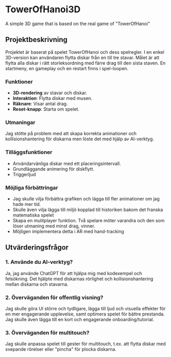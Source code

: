 # TowerOfHanoi3D
 A simple 3D game that is based on the real game of "TowerOfHanoi"


## Projektbeskrivning
Projektet är baserat på spelet TowerOfHanoi och dess spelregler. I en enkel 3D-version kan användaren flytta diskar från en till tre stavar. Målet är att flytta alla diskar i rätt storleksordning med färre drag till den sista staven.
En startmeny, en gameplay och en restart finns i spel-loopen.


### Funktioner
- **3D-rendering** av stavar och diskar.
- **Interaktion**: Flytta diskar med musen.
- **Räknare**: Visar antal drag.
- **Reset-knapp**: Starta om spelet.

### Utmaningar
Jag stötte på problem med att skapa korrekta animationer och kollisionshantering för diskarna men löste det med hjälp av AI-verktyg.

### Tilläggsfunktioner
- Användarvänliga diskar med ett placeringsintervall.
- Grundläggande animering för diskflytt.
- Triggerljud 

### Möjliga förbättringar
- Jag skulle vilja förbättra grafiken och lägga till fler animationer om jag hade mer tid.
- Skulle även vilja lägga till miljö kopplad till historiken bakom det franska matematiska spelet
- Skapa en mulitplayer funktion. Två spelare möter varandra och den som löser utmaning med minst drag, vinner.
- Möjligen implementera detta i AR med hand-tracking

## Utvärderingsfrågor

### 1. Använde du AI-verktyg?
Ja, jag använde ChatGPT för att hjälpa mig med kodexempel och felsökning. Det hjälpte med diskarnas rörlighet och kollisionshantering mellan diskarna och stavarna.

### 2. Överväganden för offentlig visning?
Jag skulle göra UI större och tydligare, lägga till ljud och visuella effekter för en mer engagerande upplevelse, samt optimera spelet för bättre prestanda.
Jag skulle även lägga till en kort och engagerande onboarding/tutorial. 

### 3. Överväganden för multitouch?
Jag skulle anpassa spelet till gester för multitouch, t.ex. att flytta diskar med svepande rörelser eller "pincha" för plocka diskarna.

